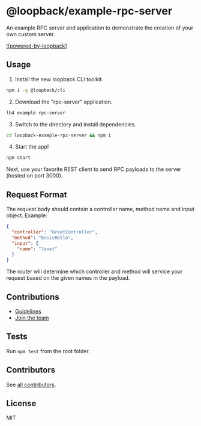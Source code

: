 # @loopback/example-rpc-server

An example RPC server and application to demonstrate the creation of your own
custom server.

[![powered-by-loopback]](http://loopback.io/)

## Usage

1.  Install the new loopback CLI toolkit.

```sh
npm i -g @loopback/cli
```

2.  Download the "rpc-server" application.

```sh
lb4 example rpc-server
```

3.  Switch to the directory and install dependencies.

```sh
cd loopback-example-rpc-server && npm i
```

4.  Start the app!

```sh
npm start
```

Next, use your favorite REST client to send RPC payloads to the server (hosted
on port 3000).

## Request Format

The request body should contain a controller name, method name and input object.
Example:

```json
{
  "controller": "GreetController",
  "method": "basicHello",
  "input": {
    "name": "Janet"
  }
}
```

The router will determine which controller and method will service your request
based on the given names in the payload.

## Contributions

- [Guidelines](https://github.com/strongloop/loopback-next/blob/master/docs/CONTRIBUTING.md)
- [Join the team](https://github.com/strongloop/loopback-next/issues/110)

## Tests

Run `npm test` from the root folder.

## Contributors

See
[all contributors](https://github.com/strongloop/loopback-next/graphs/contributors).

## License

MIT

